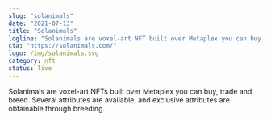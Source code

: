 ```yaml
---
slug: "solanimals"
date: "2021-07-13"
title: "Solanimals"
logline: "Solanimals are voxel-art NFT built over Metaplex you can buy, trade and breed. Several attributes are available, and exclusive attributes are obtainables through breeding."
cta: "https://solanimals.com/"
logo: /img/solanimals.svg
category: nft
status: live
---
```


Solanimals are voxel-art NFTs built over Metaplex you can buy, trade and breed. Several attributes are available, and exclusive attributes are obtainable through breeding.


